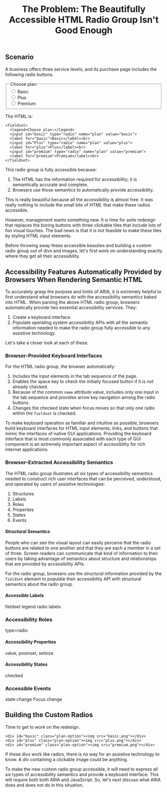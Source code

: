 ﻿---
title: "The Problem: The Beautifully Accessible HTML Radio Group Isn't Good Enough"
nav_title: "The Problem"
order: 2
tutorial_title: ARIA Use Prerequisites
status: editors-draft
type: intro
editors:
  - Matt King (Facebook)
  - Judy Brewer: "https://www.w3.org/People/Brewer/"
contributors:
  - The Education and Outreach Working Group (<a href="https://www.w3.org/WAI/EO/">EOWG</a>)
  - The ARIA Working Group (<a href="https://www.w3.org/WAI/ARIA/">ARIA</a>)
support: Developed with support from the <a href="https://www.w3.org/WAI/WCAGTA/">U.S. Access Board, WCAG TA Project, Task 2</a>.
---

## Scenario

A business offers three service levels, and its purchase page includes the following radio buttons.

<fieldset>
  <legend>Choose plan:</legend>
  <input id="basic" type="radio" name="plan" value="basic">
  <label for="basic">Basic</label><br>
  <input id="Plus" type="radio" name="plan" value="plus">
  <label for="plus">Plus</label><br>
  <input id="premium" type="radio" name="plan" value="premium">
  <label for="premium">Premium</label><br>
</fieldset>

The HTML is:

```
<fieldset>
  <legend>Choose plan:</legend>
  <input id="basic" type="radio" name="plan" value="basic">
  <label for="basic">Basic</label><br>
  <input id="Plus" type="radio" name="plan" value="plus">
  <label for="plus">Plus</label><br>
  <input id="premium" type="radio" name="plan" value="premium">
  <label for="premium">Premium</label><br>
</fieldset>
```

This radio group is fully accessible because:

1. The HTML has the information required for accessibility; it is semantically accurate and complete.
2. Browsers use those semantics to automatically provide accessibility.

This is really beautiful because all the accessibility is almost free. 
It was really nothing to include the small bits of HTML that make these radios accessible.

However, management wants something new.
It is time for asite redesign that replaces the boring buttons with three clickable tiles that include lots of fun visual touches.
The bad news is that it is not feasible to make these tiles by styling HTML input elements.

Before throwing away these accessible beauties and building a custom radio group out of divs and images, 
let's first work on understanding exactly where they get all their accessibility.

## Accessibility Features Automatically Provided by Browsers When Rendering Semantic HTML

To accurately grasp the purpose and limits of ARIA, it is extremely helpful to first understand what browsers do with the accessibility semantics baked into HTML. When parsing the above HTML radio group, browsers automatically provide two essential accessibility services. They:

1. Create a keyboard interface.
2. Populate operating system accessibility APIs with all the semantic information needed to make the radio group fully accessible to any assistive technology. 

Let's take a closer look at each of these.

### Browser-Provided Keyboard Interfaces

For the HTML radio group, the browser automatically:

1. Includes the input elements in the tab sequence of the page.
2. Enables the space key to check the initially focused button if it is not already checked.
3. Because of the common `name` attribute value, includes only one input in the tab sequence and provides arrow key navigation among the radio buttons.
4. Changes the checked state when focus moves so that only one radio within the `fieldset` is checked.

To make keyboard operation as familiar and intuitive as possible, browsers build keyboard interfaces for HTML input elements, links, and buttons that mimic the interfaces of native GUI applications. 
Providing the keyboard interface that is most commonly associated with each type of GUI component is an extremely important aspect of accessibility for rich internet applications.

### Browser-Extracted Accessibility Semantics

The HTML radio group illustrates all six types of accessibility semantics needed to construct rich user interfaces that can be perceived, understood, and operated by users of assistive technologies:

1. Structures
2. Labels
3. Roles
4. Properties
5. States
6. Events

#### Structural Semantics

People who can see the visual layout can easily perceive that the radio buttons are related to one another and that they are each a member in a set of three. 
Screen readers can communicate that kind of information to their users by taking advantage of semantics about structure and relationships that are provided by accessibility APIs.

For the radio group, browsers use the structural information provided by the `fieldset` element to populate their accessibility API with structural semantics about the radio group.

#### Accessible Labels

fieldset legend
radio labels

### Accessibility Roles

type=radio

#### Accessibility Properties

value, posinset, setsize

#### Accessibility States

checked

### Accessible Events

state change
Focus change

## Building the Custom Radios

Time to get to work on the redesign.

```
<div id="basic" class="plan-option"><img src="basic.png"></div>
<div id="plus" class="plan-option"><img src="plus.png"></div>
<div id="premium" class="plan-option"><img src="premium.png"></div>
```

If these divs work like radios, there is no way for an assistive technology to know. A div containing a clickable image could be anything. 

To make the new custom radio group accessible, it will need to express all six types of accessibility semantics and provide a keyboard interface. 
This will require both both ARIA and JavaScript. 
So, let's next discuss what ARIA does and does not do in this situation.